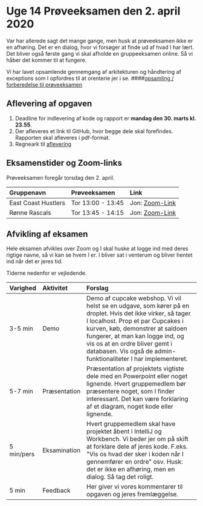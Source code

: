 # Uge 14 Prøveeksamen den 2. april 2020

Var har allerede sagt det mange gange, men husk at prøveeksamen ikke er en afhøring. Det er en dialog, hvor vi forsøger at finde ud af hvad I har lært. Det bliver også første gang vi skal afholde en gruppeeksamen online. Så vi håber det kommer til at fungere.

Vi har lavet opsamlende gennemgang af arkitekturen og håndtering af exceptions som I opfordres til at orenterie jer i  se.
####[opsamling / forberedelse til prøveeksamen](Opsamling.md) 


## Aflevering af opgaven

1. Deadline for indlevering af kode og rapport er **mandag den 30. marts kl. 23.55**. 
2. Der afleveres et link til GitHub, hvor begge dele skal forefindes. Rapporten skal afleveres i pdf-format.
2. Regneark til [aflevering](https://docs.google.com/spreadsheets/d/1jEE4D5Xdo7p6sDNye9rE1HKE2EVxpqZbLtMrc5x9o_4/edit?usp=sharing) 

## Eksamenstider og Zoom-links

Prøveeksamen foregår torsdag den 2. april.

|Gruppenavn	| Prøveeksamen | Link |
| :----  | :----------     |		:----- |
| East Coast Hustlers	 |Tor 13:00 - 13:45  | Jon: [Zoom-Link](https://cphbusiness.zoom.us/my/jonbertelsen) |
| Rønne Rascals	 |Tor 13:45 - 14:15  | Jon: [Zoom-Link](https://cphbusiness.zoom.us/my/jonbertelsen) |

## Afvikling af eksamen

Hele eksamen afvikles over Zoom og I skal huske at logge ind med deres rigtige navne, så vi kan se hvem I er. I bliver sat i venterum og bliver hentet ind når det er jeres tid. 

Tiderne nedenfor er vejledende.

|Varighed| Aktivitet| Forslag |
|:---|:---|:--|
|3-5 min | Demo |Demo af cupcake webshop.  Vi vil helst se en udgave, som kører på en droplet. Hvis det ikke virker, så tager I localhost. Prop et par Cupcakes i kurven, køb, demonstrer at saldoen fungerer, at man kan logge ind, og vis os at en ordre bliver gemt i databasen. Vis også de admin-funktionaliteter I har implementeret. |
|5-7 min| Præsentation |Præsentation af projektets vigtiste dele med en Powerpoint eller noget lignende. Hvert gruppemedlem bør præsentere noget, som I finder interessant. Det kan være forklaring af et diagram, noget kode eller lignende. |
|5 min/pers	| Eksamination | Hvert gruppemedlem skal have projektet åbent i IntelliJ og Workbench. Vi beder jer om på skift at forklare dele af jeres kode. F.eks. "Vis os hvad der sker i koden når I gennemfører en ordre" osv. Husk: det er ikke en afhøring, men en dialog. Så tag det roligt. |
|5 min| Feedback | Her giver vi vores kommentarer til opgaven og jeres fremlæggelse. |


